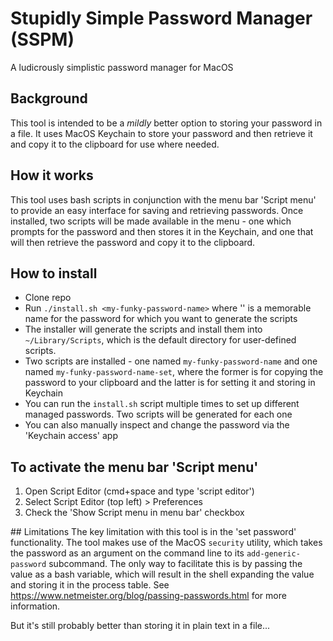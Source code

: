 # Stupidly Simple Password Manager (SSPM)
A ludicrously simplistic password manager for MacOS

## Background
This tool is intended to be a _mildly_ better option to storing your password in a file.
It uses MacOS Keychain to store your password and then retrieve it and copy it to the clipboard for use where needed.

## How it works
This tool uses bash scripts in conjunction with the menu bar 'Script menu' to provide an easy interface for saving and retrieving passwords.
Once installed, two scripts will be made available in the menu - one which prompts for the password and then stores it in the Keychain, and
one that will then retrieve the password and copy it to the clipboard.

## How to install
* Clone repo
* Run `./install.sh <my-funky-password-name>` where '<my-funky-password-name>' is a memorable name for the password for which you want to generate the scripts
* The installer will generate the scripts and install them into `~/Library/Scripts`, which is the default directory for user-defined scripts.
* Two scripts are installed - one named `my-funky-password-name` and one named `my-funky-password-name-set`, where the former is for copying the password to your
clipboard and the latter is for setting it and storing in Keychain
* You can run the `install.sh` script multiple times to set up different managed passwords. Two scripts will be generated for each one
* You can also manually inspect and change the password via the 'Keychain access' app

## To activate the menu bar 'Script menu'
1. Open Script Editor (cmd+space and type 'script editor')
2. Select Script Editor (top left) > Preferences
3. Check the 'Show Script menu in menu bar' checkbox

## Limitations
The key limitation with this tool is in the 'set password' functionality. The tool makes use of the MacOS `security` utility, which takes the
password as an argument on the command line to its `add-generic-password` subcommand. The only way to facilitate this is by passing the value
as a bash variable, which will result in the shell expanding the value and storing it in the process table. See https://www.netmeister.org/blog/passing-passwords.html
for more information.

But it's still probably better than storing it in plain text in a file...

